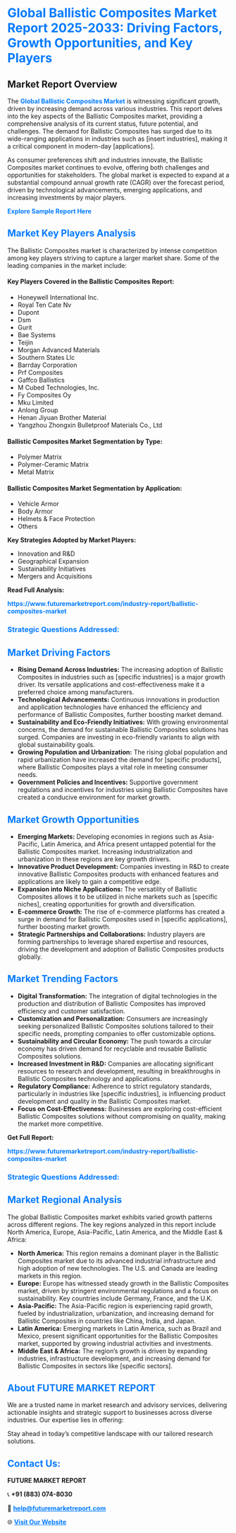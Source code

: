 <h1 style="color: #007BFF;">Global Ballistic Composites Market Report 2025-2033: Driving Factors, Growth Opportunities, and Key Players</h1>

<section id="overview">
<h2>Market Report Overview</h2>
<p>The <a href="https://www.futuremarketreport.com/industry-report/ballistic-composites-market" style="color: #007BFF; text-decoration: none;"><strong>Global Ballistic Composites Market</strong></a> is witnessing significant growth, driven by increasing demand across various industries. This report delves into the key aspects of the Ballistic Composites market, providing a comprehensive analysis of its current status, future potential, and challenges. The demand for Ballistic Composites has surged due to its wide-ranging applications in industries such as [insert industries], making it a critical component in modern-day [applications].</p>
<p>As consumer preferences shift and industries innovate, the Ballistic Composites market continues to evolve, offering both challenges and opportunities for stakeholders. The global market is expected to expand at a substantial compound annual growth rate (CAGR) over the forecast period, driven by technological advancements, emerging applications, and increasing investments by major players.</p>
</section>

<section id="overview">
<p><a href="https://www.futuremarketreport.com/request-sample/reportId=29709" style="color: #007BFF; text-decoration: none;"><strong>Explore Sample Report Here</strong></a></p>
</section>

<section id="key-players">
<h2 style="color: #007BFF;">Market Key Players Analysis</h2>
<p>The Ballistic Composites market is characterized by intense competition among key players striving to capture a larger market share. Some of the leading companies in the market include:</p>
<h4>Key Players Covered in the Ballistic Composites Report:</h4>
<ul><li>Honeywell International Inc.</li><li>Royal Ten Cate Nv</li><li>Dupont</li><li>Dsm</li><li>Gurit</li><li>Bae Systems</li><li>Teijin</li><li>Morgan Advanced Materials</li><li>Southern States Llc</li><li>Barrday Corporation</li><li>Prf Composites</li><li>Gaffco Ballistics</li><li>M Cubed Technologies, Inc.</li><li>Fy Composites Oy</li><li>Mku Limited</li><li>Anlong Group</li><li>Henan Jiyuan Brother Material</li><li>Yangzhou Zhongxin Bulletproof Materials Co., Ltd</li></ul>
<h4>Ballistic Composites Market Segmentation by Type:</h4>
<ul><li>Polymer Matrix</li><li>Polymer-Ceramic Matrix</li><li>Metal Matrix</li></ul>

<h4>Ballistic Composites Market Segmentation by Application:</h4>
<ul><li>Vehicle Armor</li><li>Body Armor</li><li>Helmets &amp; Face Protection</li><li>Others</li></ul>
<p><strong>Key Strategies Adopted by Market Players:</strong></p>
<ul>
<li>Innovation and R&D</li>
<li>Geographical Expansion</li>
<li>Sustainability Initiatives</li>
<li>Mergers and Acquisitions</li>
</ul>
</section>

<section>
<p><strong>Read Full Analysis: </strong></p><a href="https://www.futuremarketreport.com/industry-report/ballistic-composites-market" style="color: #007BFF; text-decoration: none;"><strong>https://www.futuremarketreport.com/industry-report/ballistic-composites-market</strong></a>
<h3 style="color: #007BFF;">Strategic Questions Addressed:</h3>
</section>

<section id="driving-factors">
<h2 style="color: #007BFF;">Market Driving Factors</h2>
<ul>
<li><strong>Rising Demand Across Industries:</strong> The increasing adoption of Ballistic Composites in industries such as [specific industries] is a major growth driver. Its versatile applications and cost-effectiveness make it a preferred choice among manufacturers.</li>
<li><strong>Technological Advancements:</strong> Continuous innovations in production and application technologies have enhanced the efficiency and performance of Ballistic Composites, further boosting market demand.</li>
<li><strong>Sustainability and Eco-Friendly Initiatives:</strong> With growing environmental concerns, the demand for sustainable Ballistic Composites solutions has surged. Companies are investing in eco-friendly variants to align with global sustainability goals.</li>
<li><strong>Growing Population and Urbanization:</strong> The rising global population and rapid urbanization have increased the demand for [specific products], where Ballistic Composites plays a vital role in meeting consumer needs.</li>
<li><strong>Government Policies and Incentives:</strong> Supportive government regulations and incentives for industries using Ballistic Composites have created a conducive environment for market growth.</li>
</ul>
</section>

<section id="growth-opportunities">
<h2 style="color: #007BFF;">Market Growth Opportunities</h2>
<ul>
<li><strong>Emerging Markets:</strong> Developing economies in regions such as Asia-Pacific, Latin America, and Africa present untapped potential for the Ballistic Composites market. Increasing industrialization and urbanization in these regions are key growth drivers.</li>
<li><strong>Innovative Product Development:</strong> Companies investing in R&D to create innovative Ballistic Composites products with enhanced features and applications are likely to gain a competitive edge.</li>
<li><strong>Expansion into Niche Applications:</strong> The versatility of Ballistic Composites allows it to be utilized in niche markets such as [specific niches], creating opportunities for growth and diversification.</li>
<li><strong>E-commerce Growth:</strong> The rise of e-commerce platforms has created a surge in demand for Ballistic Composites used in [specific applications], further boosting market growth.</li>
<li><strong>Strategic Partnerships and Collaborations:</strong> Industry players are forming partnerships to leverage shared expertise and resources, driving the development and adoption of Ballistic Composites products globally.</li>
</ul>
</section>

<section id="trending-factors">
<h2 style="color: #007BFF;">Market Trending Factors</h2>
<ul>
<li><strong>Digital Transformation:</strong> The integration of digital technologies in the production and distribution of Ballistic Composites has improved efficiency and customer satisfaction.</li>
<li><strong>Customization and Personalization:</strong> Consumers are increasingly seeking personalized Ballistic Composites solutions tailored to their specific needs, prompting companies to offer customizable options.</li>
<li><strong>Sustainability and Circular Economy:</strong> The push towards a circular economy has driven demand for recyclable and reusable Ballistic Composites solutions.</li>
<li><strong>Increased Investment in R&D:</strong> Companies are allocating significant resources to research and development, resulting in breakthroughs in Ballistic Composites technology and applications.</li>
<li><strong>Regulatory Compliance:</strong> Adherence to strict regulatory standards, particularly in industries like [specific industries], is influencing product development and quality in the Ballistic Composites market.</li>
<li><strong>Focus on Cost-Effectiveness:</strong> Businesses are exploring cost-efficient Ballistic Composites solutions without compromising on quality, making the market more competitive.</li>
</ul>
</section>

<section>
<p><strong>Get Full Report: </strong></p><a href="https://www.futuremarketreport.com/industry-report/ballistic-composites-market" style="color: #007BFF; text-decoration: none;"><strong>https://www.futuremarketreport.com/industry-report/ballistic-composites-market</strong></a>
<h3 style="color: #007BFF;">Strategic Questions Addressed:</h3>
</section>


<section id="regional-analysis">
<h2 style="color: #007BFF;">Market Regional Analysis</h2>
<p>The global Ballistic Composites market exhibits varied growth patterns across different regions. The key regions analyzed in this report include North America, Europe, Asia-Pacific, Latin America, and the Middle East & Africa:</p>
<ul>
<li><strong>North America:</strong> This region remains a dominant player in the Ballistic Composites market due to its advanced industrial infrastructure and high adoption of new technologies. The U.S. and Canada are leading markets in this region.</li>
<li><strong>Europe:</strong> Europe has witnessed steady growth in the Ballistic Composites market, driven by stringent environmental regulations and a focus on sustainability. Key countries include Germany, France, and the U.K.</li>
<li><strong>Asia-Pacific:</strong> The Asia-Pacific region is experiencing rapid growth, fueled by industrialization, urbanization, and increasing demand for Ballistic Composites in countries like China, India, and Japan.</li>
<li><strong>Latin America:</strong> Emerging markets in Latin America, such as Brazil and Mexico, present significant opportunities for the Ballistic Composites market, supported by growing industrial activities and investments.</li>
<li><strong>Middle East & Africa:</strong> The region’s growth is driven by expanding industries, infrastructure development, and increasing demand for Ballistic Composites in sectors like [specific sectors].</li>
</ul>
</section>

<footer>
<h2 style="color: #007BFF;">About FUTURE MARKET REPORT</h2>
<p>We are a trusted name in market research and advisory services, delivering actionable insights and strategic support to businesses across diverse industries. Our expertise lies in offering:</p>

<p>Stay ahead in today’s competitive landscape with our tailored research solutions.</p>

<h2 style="color: #007BFF;">Contact Us:</h2>
<p><strong>FUTURE MARKET REPORT</strong></p>
<p>📞 <strong>+91 (883) 074-8030</strong></p>
<p>📧 <strong><a href="mailto:help@futuremarketreport.com" style="color: #007BFF;">help@futuremarketreport.com</a></strong></p>
<p>🌐 <strong><a href="https://www.futuremarketreport.com/" style="color: #007BFF;">Visit Our Website</a></strong></p>
</footer>